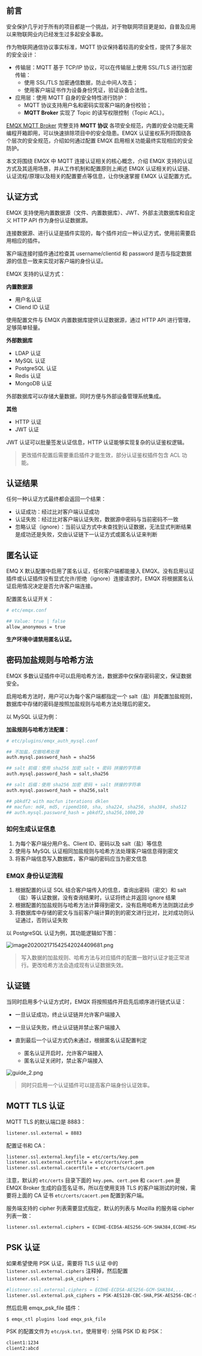 ## 前言

安全保护几乎对于所有的项目都是一个挑战，对于物联网项目更是如，自普及应用以来物联网业内已经发生过多起安全事故。

作为物联网通信协议事实标准，MQTT 协议保持着较高的安全性，提供了多层次的安全设计：

- 传输层：MQTT 基于 TCP/IP 协议，可以在传输层上使用 SSL/TLS 进行加密传输：
  - 使用 SSL/TLS 加密通信数据，防止中间人攻击；
  - 使用客户端证书作为设备身份凭证，验证设备合法性。
- 应用层：使用 MQTT 自身的安全特性进行防护：
  - MQTT 协议支持用户名和密码实现客户端的身份校验；
  - **MQTT Broker** 实现了  Topic 的读写权限控制（Topic ACL）。

[EMQX MQTT Broker](https://www.emqx.com/zh) 完整支持 **MQTT 协议** 各项安全规范，内置的安全功能无需编程开箱即用，可以快速排除项目中的安全隐患。EMQX 认证鉴权系列将围绕各个层次的安全规范，介绍如何通过配置 EMQX 启用相关功能最终实现相应的安全防护。

本文将围绕 EMQX 中 MQTT 连接认证相关的核心概念，介绍 EMQX 支持的认证方式及其适用场景，并从工作机制和配置原则上阐述 EMQX 认证相关的认证链、认证流程/原理以及相关的配置要点等信息，让你快速掌握 EMQX 认证配置方式。



## 认证方式

EMQX 支持使用内置数据源（文件、内置数据库）、JWT、外部主流数据库和自定义 HTTP API 作为身份认证数据源。

连接数据源、进行认证是插件实现的，每个插件对应一种认证方式，使用前需要启用相应的插件。

客户端连接时插件通过检查其 username/clientid 和 password 是否与指定数据源的信息一致来实现对客户端的身份认证。

EMQX 支持的认证方式：


**内置数据源**

* 用户名认证
* Cliend ID 认证

使用配置文件与 EMQX 内置数据库提供认证数据源，通过 HTTP API 进行管理，足够简单轻量。



**外部数据库**

* LDAP 认证
* MySQL 认证
* PostgreSQL 认证
* Redis 认证
* MongoDB 认证

外部数据库可以存储大量数据，同时方便与外部设备管理系统集成。



**其他**

* HTTP 认证
* JWT 认证

JWT 认证可以批量签发认证信息，HTTP 认证能够实现复杂的认证鉴权逻辑。



> 更改插件配置后需要重启插件才能生效，部分认证鉴权插件包含 ACL 功能。




## 认证结果

任何一种认证方式最终都会返回一个结果：

- 认证成功：经过比对客户端认证成功
- 认证失败：经过比对客户端认证失败，数据源中密码与当前密码不一致
- 忽略认证（ignore）：当前认证方式中未查找到认证数据，无法显式判断结果是成功还是失败，交由认证链下一认证方式或匿名认证来判断



## 匿名认证

EMQ  X 默认配置中启用了匿名认证，任何客户端都能接入 EMQX。没有启用认证插件或认证插件没有显式允许/拒绝（ignore）连接请求时，EMQX 将根据匿名认证启用情况决定是否允许客户端连接。

配置匿名认证开关：

```bash
# etc/emqx.conf

## Value: true | false
allow_anonymous = true
```

**生产环境中请禁用匿名认证。**




## 密码加盐规则与哈希方法

EMQX 多数认证插件中可以启用哈希方法，数据源中仅保存密码密文，保证数据安全。

启用哈希方法时，用户可以为每个客户端都指定一个 salt（盐）并配置加盐规则，数据库中存储的密码是按照加盐规则与哈希方法处理后的密文。

以 MySQL 认证为例：

**加盐规则与哈希方法配置：**

```bash
# etc/plugins/emqx_auth_mysql.conf

## 不加盐，仅做哈希处理
auth.mysql.password_hash = sha256

## salt 前缀：使用 sha256 加密 salt + 密码 拼接的字符串
auth.mysql.password_hash = salt,sha256

## salt 后缀：使用 sha256 加密 密码 + salt 拼接的字符串
auth.mysql.password_hash = sha256,salt

## pbkdf2 with macfun iterations dklen
## macfun: md4, md5, ripemd160, sha, sha224, sha256, sha384, sha512
## auth.mysql.password_hash = pbkdf2,sha256,1000,20
```


### 如何生成认证信息

1. 为每个客户端分用户名、Client ID、密码以及 salt（盐）等信息
2. 使用与 MySQL 认证相同加盐规则与哈希方法处理客户端信息得到密文
3. 将客户端信息写入数据库，客户端的密码应当为密文信息

### EMQX 身份认证流程

1. 根据配置的认证 SQL 结合客户端传入的信息，查询出密码（密文）和 salt（盐）等认证数据，没有查询结果时，认证将终止并返回 ignore 结果
2. 根据配置的加盐规则与哈希方法计算得到密文，没有启用哈希方法则跳过此步
3. 将数据库中存储的密文与当前客户端计算的到的密文进行比对，比对成功则认证通过，否则认证失败

以 PostgreSQL 认证为例，其功能逻辑如下图：

![image202002171542542024409681.png](https://static.emqx.net/images/1366ec307e4ecbabe5e3d7a9a71489d8.png)

> 写入数据的加盐规则、哈希方法与对应插件的配置一致时认证才能正常进行。更改哈希方法会造成现有认证数据失效。



## 认证链

当同时启用多个认证方式时，EMQX 将按照插件开启先后顺序进行链式认证：

- 一旦认证成功，终止认证链并允许客户端接入

- 一旦认证失败，终止认证链并禁止客户端接入

- 直到最后一个认证方式仍未通过，根据匿名认证配置判定

  - 匿名认证开启时，允许客户端接入
  - 匿名认证关闭时，禁止客户端接入

![guide_2.png](https://static.emqx.net/images/9b77437264e3c1bef5fa42059a84c407.png)



>  同时只启用一个认证插件可以提高客户端身份认证效率。




## MQTT TLS 认证

MQTT TLS 的默认端口是 8883：

```bash
listener.ssl.external = 8883
```

配置证书和 CA：

```bash
listener.ssl.external.keyfile = etc/certs/key.pem
listener.ssl.external.certfile = etc/certs/cert.pem
listener.ssl.external.cacertfile = etc/certs/cacert.pem
```

注意，默认的 `etc/certs` 目录下面的 `key.pem`、`cert.pem` 和 `cacert.pem` 是 EMQX Broker 生成的自签名证书，所以在使用支持 TLS 的客户端测试的时候，需要将上面的 CA 证书 `etc/certs/cacert.pem` 配置到客户端。

服务端支持的 cipher 列表需要显式指定，默认的列表与 Mozilla 的服务端 cipher 列表一致：

```bash
listener.ssl.external.ciphers = ECDHE-ECDSA-AES256-GCM-SHA384,ECDHE-RSA-AES256-GCM-SHA384,ECDHE-ECDSA-AES256-SHA384,ECDHE-RSA-AES256-SHA384,ECDHE-ECDSA-DES-CBC3-SHA,ECDH-ECDSA-AES256-GCM-SHA384,ECDH-RSA-AES256-GCM-SHA384,ECDH-ECDSA-AES256-SHA384,ECDH-RSA-AES256-SHA384,DHE-DSS-AES256-GCM-SHA384,DHE-DSS-AES256-SHA256,AES256-GCM-SHA384,AES256-SHA256,ECDHE-ECDSA-AES128-GCM-SHA256,ECDHE-RSA-AES128-GCM-SHA256,ECDHE-ECDSA-AES128-SHA256,ECDHE-RSA-AES128-SHA256,ECDH-ECDSA-AES128-GCM-SHA256,ECDH-RSA-AES128-GCM-SHA256,ECDH-ECDSA-AES128-SHA256,ECDH-RSA-AES128-SHA256,DHE-DSS-AES128-GCM-SHA256,DHE-DSS-AES128-SHA256,AES128-GCM-SHA256,AES128-SHA256,ECDHE-ECDSA-AES256-SHA,ECDHE-RSA-AES256-SHA,DHE-DSS-AES256-SHA,ECDH-ECDSA-AES256-SHA,ECDH-RSA-AES256-SHA,AES256-SHA,ECDHE-ECDSA-AES128-SHA,ECDHE-RSA-AES128-SHA,DHE-DSS-AES128-SHA,ECDH-ECDSA-AES128-SHA,ECDH-RSA-AES128-SHA,AES128-SHA
```

## PSK 认证

如果希望使用 PSK 认证，需要将 TLS 认证 中的 `listener.ssl.external.ciphers` 注释掉，然后配置 `listener.ssl.external.psk_ciphers`：

```bash
#listener.ssl.external.ciphers = ECDHE-ECDSA-AES256-GCM-SHA384,...
listener.ssl.external.psk_ciphers = PSK-AES128-CBC-SHA,PSK-AES256-CBC-SHA,PSK-3DES-EDE-CBC-SHA,PSK-RC4-SHA

```

然后启用 emqx_psk_file 插件：

```bash
$ emqx_ctl plugins load emqx_psk_file
```

PSK 的配置文件为 `etc/psk.txt`，使用冒号`:` 分隔 PSK ID 和 PSK：

```bash
client1:1234
client2:abcd
```
